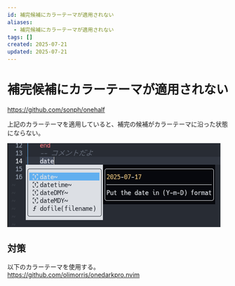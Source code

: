 ```yaml
---
id: 補完候補にカラーテーマが適用されない
aliases:
  - 補完候補にカラーテーマが適用されない
tags: []
created: 2025-07-21
updated: 2025-07-21
---
```


# 補完候補にカラーテーマが適用されない
https://github.com/sonph/onehalf

上記のカラーテーマを適用していると、補完の候補がカラーテーマに沿った状態にならない。

![20250721214916.png](res%2F20250721214916.png)

## 対策
以下のカラーテーマを使用する。  
https://github.com/olimorris/onedarkpro.nvim

